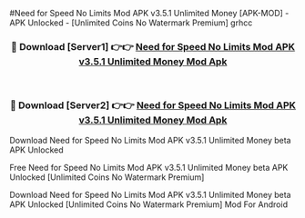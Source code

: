 #Need for Speed No Limits Mod APK v3.5.1 Unlimited Money [APK-MOD] - APK Unlocked - [Unlimited Coins No Watermark Premium] grhcc



<div align="center">

<h3>🔴 Download [Server1] 👉👉 <a href="https://momento.my/?title=Need_for_Speed_No_Limits_Mod_APK_v3.5.1_Unlimited_Money">Need for Speed No Limits Mod APK v3.5.1 Unlimited Money Mod Apk</a></h3><br>

<h3>🔴 Download [Server2] 👉👉 <a href="https://momento.my/?title=Need_for_Speed_No_Limits_Mod_APK_v3.5.1_Unlimited_Money">Need for Speed No Limits Mod APK v3.5.1 Unlimited Money Mod Apk</a></h3>
</div>



Download Need for Speed No Limits Mod APK v3.5.1 Unlimited Money beta APK Unlocked

Free Need for Speed No Limits Mod APK v3.5.1 Unlimited Money beta APK Unlocked [Unlimited Coins No Watermark Premium]

Download Need for Speed No Limits Mod APK v3.5.1 Unlimited Money beta APK Unlocked [Unlimited Coins No Watermark Premium] Mod For Android
